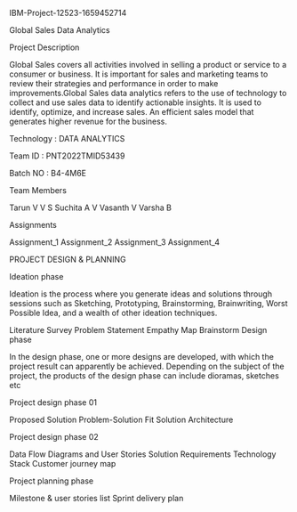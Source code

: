 IBM-Project-12523-1659452714

Global Sales Data Analytics

Project Description

Global Sales covers all activities involved in selling a product or service to a consumer or business. It is important for sales and marketing teams to review their strategies and performance in order to make improvements.Global Sales data analytics refers to the use of technology to collect and use sales data to identify actionable insights. It is used to identify, optimize, and increase sales. An efficient sales model that generates higher revenue for the business.

Technology : DATA ANALYTICS

Team ID : PNT2022TMID53439

Batch NO : B4-4M6E

Team Members

Tarun V V S
Suchita A V
Vasanth V
Varsha B

Assignments

Assignment_1
Assignment_2
Assignment_3
Assignment_4

PROJECT DESIGN & PLANNING

Ideation phase

Ideation is the process where you generate ideas and solutions through sessions such as Sketching, Prototyping, Brainstorming, Brainwriting, Worst Possible Idea, and a wealth of other ideation techniques.

 Literature Survey
 Problem Statement
 Empathy Map
 Brainstorm
 Design phase
 
In the design phase, one or more designs are developed, with which the project result can apparently be achieved. Depending on the subject of the project, the products of the design phase can include dioramas, sketches etc

Project design phase 01

 Proposed Solution
 Problem-Solution Fit
 Solution Architecture
 
Project design phase 02

 Data Flow Diagrams and User Stories
 Solution Requirements
 Technology Stack
 Customer journey map
 
Project planning phase

 Milestone & user stories list
 Sprint delivery plan
